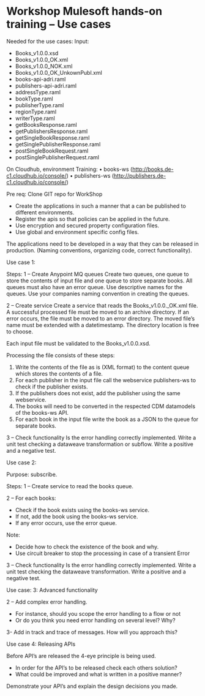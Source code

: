 # Workshop Mulesoft hands-on training – Use cases

Needed for the use cases:
Input:
-	Books_v1.0.0.xsd
-	Books_v1.0.0_OK.xml
-	Books_v1.0.0_NOK.xml
-	Books_v1.0.0_OK_UnkownPubl.xml
-	books-api-adri.raml
-	publishers-api-adri.raml
-	addressType.raml
-	bookType.raml
-	publisherType.raml
-	regionType.raml
-	writerType.raml
-	getBooksResponse.raml
-	getPublishersResponse.raml
-	getSingleBookResponse.raml
-	getSinglePublisherResponse.raml
-	postSingleBookRequest.raml
-	postSinglePublisherRequest.raml

On Cloudhub, environment 
Training:
•	books-ws (http://books.de-c1.cloudhub.io/console/)
•	publishers-ws (http://publishers.de-c1.cloudhub.io/console/)

Pre req:
Clone GIT repo for WorkShop

-	Create the applications in such a manner that a can be published to different environments.
-	Register the apis so that policies can be applied in the future.
-	Use encryption and secured property configuration files.
-	Use global and environment specific config files.

The applications need to be developed in a way that they can be released in production. (Naming conventions, organizing code, correct functionality).

Use case 1:

Steps:
1 – Create Anypoint MQ queues
Create two queues, one queue to store the contents of input file and one queue to store separate books. All queues must also have an error queue. Use descriptive names for the queues.
Use your companies naming convention in creating the queues.


2 – Create service
Create a service that reads the Books_v1.0.0._OK.xml file. 
A successful processed file must be moved to an archive directory. If an error occurs, the file must be moved to an error directory. The moved file’s name  must be extended with a datetimestamp.
The directory location is free to choose.

Each input file must be validated to the Books_v1.0.0.xsd.

Processing the file consists of these steps:
1.	Write the contents of the file as is (XML format) to the content queue which stores the contents of a file.
2.	For each publisher in the input file call the webservice publishers-ws to check if the publisher exists.
3.	If the publishers does not exist, add the publisher using the same webservice.
4.	The books will need to be converted in the respected CDM datamodels of the books-ws API.
5.	For each book in the input file write the book as a JSON to the queue for separate books.

3 – Check functionality
Is the error handling correctly implemented.
Write a unit test checking a dataweave transformation or subflow.
Write a positive and a negative test.

Use case 2:

Purpose: subscribe.

Steps:
1 – Create service to read the books queue.

2 – For each books:
-	Check if the book exists using the books-ws service. 
-	If not, add the book using the books-ws service.
-	If any error occurs, use the error queue.

Note: 
-	Decide how to check the existence of the book and why.
-	Use circuit breaker to stop the processing in case of a transient Error

3 – Check functionality
Is the error handling correctly implemented.
Write a unit test checking the dataweave transformation.
Write a positive and a negative test.


Use case: 3: Advanced functionality

2 – Add complex error handling.
-	For instance, should you scope the error handling to a flow or not
-	Or do you think you need error handling on several level? Why?

3- Add in track and trace of messages. How will you approach this?


Use case 4: Releasing APIs

Before API’s are released the 4-eye principle is being used.
-	In order for the API’s to be released check each others solution?
-	What could be improved and what is written in a positive manner?

Demonstrate your API’s and explain the design decisions you made.


